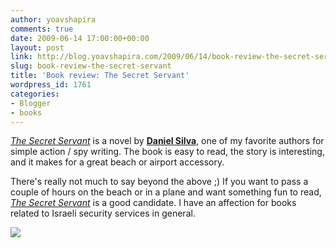 ```yaml
---
author: yoavshapira
comments: true
date: 2009-06-14 17:00:00+00:00
layout: post
link: http://blog.yoavshapira.com/2009/06/14/book-review-the-secret-servant/
slug: book-review-the-secret-servant
title: 'Book review: The Secret Servant'
wordpress_id: 1761
categories:
- Blogger
- books
---
```


_[The Secret Servant](http://danielsilvabooks.com/books/secret_servant.asp?id=desc)_ is a novel by **[Daniel Silva](http://danielsilvabooks.com/content/author.asp)**, one of my favorite authors for simple action / spy writing.  The book is easy to read, the story is interesting, and it makes for a great beach or airport accessory.

  


There's really not much to say beyond the above ;)  If you want to pass a couple of hours on the beach or in a plane and want something fun to read, _[The Secret Servant](http://danielsilvabooks.com/books/secret_servant.asp?id=desc)_ is a good candidate.  I have an affection for books related to Israeli security services in general.

  


[![](http://danielsilvabooks.com/images/covers/secret_servant.jpg)](http://danielsilvabooks.com/books/secret_servant.asp?id=desc)  

